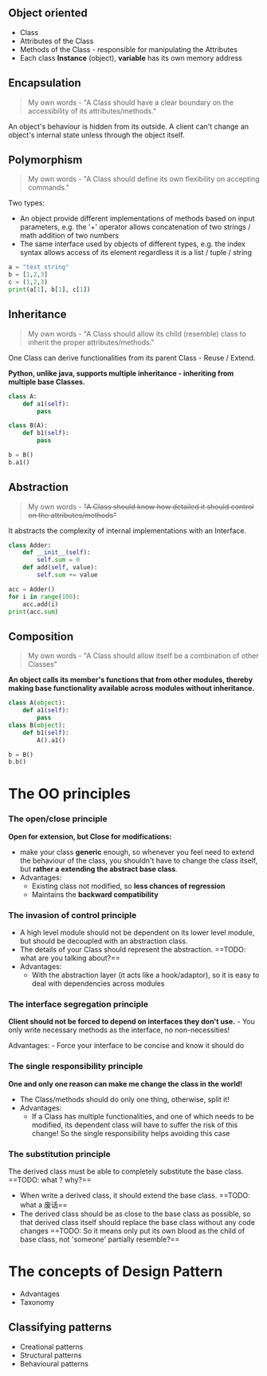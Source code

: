 ## Object oriented

- Class
- Attributes of the Class
- Methods of the Class - responsible for manipulating the Attributes
- Each class **Instance** (object), **variable** has its own memory address

## Encapsulation
> My own words - "A Class should have a clear boundary on the accessibility of its attributes/methods."

An object's behaviour is hidden from its outside. A client can't change an object's internal state unless through the object itself.

## Polymorphism
> My own words - "A Class should define its own flexibility on accepting commands."

Two types:
- An object provide different implementations of methods based on input parameters, e.g. the '+' operator allows concatenation of two strings / math addition of two numbers
- The same interface used by objects of different types, e.g. the index syntax allows access of its element regardless it is a list / tuple / string
```python
a = "test string"
b = [1,2,3]
c = (1,2,3)
print(a[1], b[1], c[1])
```
## Inheritance
> My own words - "A Class should allow its child (resemble) class to inherit the proper attributes/methods."

One Class can derive functionalities from its parent Class - Reuse / Extend. 

**Python, unlike java, supports multiple inheritance - inheriting from multiple base Classes.**

```python
class A:
	def a1(self):
		pass

class B(A):
	def b1(self):
		pass

b = B()
b.a1()
```

## Abstraction
> My own words - ~~"A Class should know how detailed it should control on the attributes/methods"~~

It abstracts the complexity of internal implementations with an Interface.

```python
class Adder:
	def __init__(self):
		self.sum = 0
	def add(self, value):
		self.sum += value

acc = Adder()
for i in range(100):
	acc.add(i)
print(acc.sum)
```

## Composition
> My own words - "A Class should allow itself be a combination of other Classes"

**An object calls its member's functions that from other modules, thereby making base functionality available across modules without inheritance.**

```python
class A(object):
	def a1(self):
		pass
class B(object):
	def b1(self):
		A().a1()

b = B()
b.b()
```

# The OO principles

### The open/close principle

**Open for extension, but Close for modifications:**
- make your class **generic** enough, so whenever you feel need to extend the behaviour of the class, you shouldn't have to change the class itself, but **rather a extending the abstract base class**.
- Advantages:
	- Existing class not modified, so **less chances of regression**
	- Maintains the **backward compatibility**

### The invasion of control principle

- A high level module should not be dependent on its lower level module, but should be decoupled with an abstraction class. 
- The details of your Class should represent the abstraction. ==TODO: what are you talking about?==
- Advantages:
	- With the abstraction layer (it acts like a hook/adaptor), so it is easy to deal with dependencies across modules

### The interface segregation principle

**Client should not be forced to depend on interfaces they don't use.** - You only write necessary methods as the interface, no non-necessities!

Advantages:
	- Force your interface to be concise and know it should do

### The single responsibility principle

**One and only one reason can make me change the class in the world!**

- The Class/methods should do only one thing, otherwise, split it!
- Advantages:
	- If a Class has multiple functionalities, and one of which needs to be modified, its dependent class will have to suffer the risk of this change! So the single responsibility helps avoiding this case

### The substitution principle

The derived class must be able to completely substitute the base class. ==TODO: what ? why?==

- When write a derived class, it should extend the base class. ==TODO: what a 废话==
- The derived class should be as close to the base class as possible, so that derived class itself should replace the base class without any code changes ==TODO: So it means only put its own blood as the child of base class, not 'someone' partially resemble?== 

# The concepts of Design Pattern

- Advantages
- Taxonomy

## Classifying patterns

- Creational patterns
- Structural patterns
- Behavioural patterns 